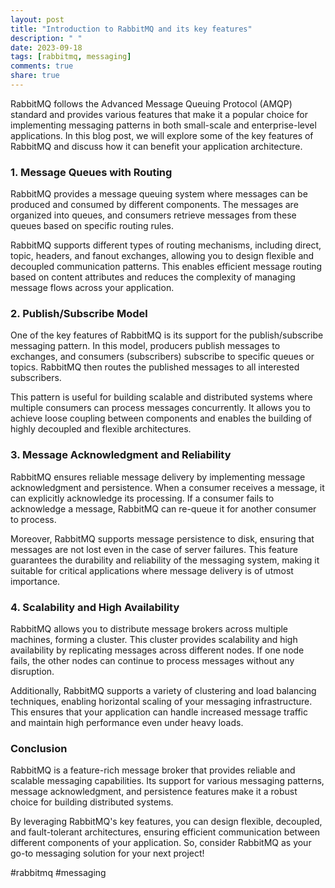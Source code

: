 ```yaml
---
layout: post
title: "Introduction to RabbitMQ and its key features"
description: " "
date: 2023-09-18
tags: [rabbitmq, messaging]
comments: true
share: true
---
```


RabbitMQ follows the Advanced Message Queuing Protocol (AMQP) standard and provides various features that make it a popular choice for implementing messaging patterns in both small-scale and enterprise-level applications. In this blog post, we will explore some of the key features of RabbitMQ and discuss how it can benefit your application architecture.

### 1. Message Queues with Routing

RabbitMQ provides a message queuing system where messages can be produced and consumed by different components. The messages are organized into queues, and consumers retrieve messages from these queues based on specific routing rules.

RabbitMQ supports different types of routing mechanisms, including direct, topic, headers, and fanout exchanges, allowing you to design flexible and decoupled communication patterns. This enables efficient message routing based on content attributes and reduces the complexity of managing message flows across your application.

### 2. Publish/Subscribe Model

One of the key features of RabbitMQ is its support for the publish/subscribe messaging pattern. In this model, producers publish messages to exchanges, and consumers (subscribers) subscribe to specific queues or topics. RabbitMQ then routes the published messages to all interested subscribers.

This pattern is useful for building scalable and distributed systems where multiple consumers can process messages concurrently. It allows you to achieve loose coupling between components and enables the building of highly decoupled and flexible architectures.

### 3. Message Acknowledgment and Reliability

RabbitMQ ensures reliable message delivery by implementing message acknowledgment and persistence. When a consumer receives a message, it can explicitly acknowledge its processing. If a consumer fails to acknowledge a message, RabbitMQ can re-queue it for another consumer to process.

Moreover, RabbitMQ supports message persistence to disk, ensuring that messages are not lost even in the case of server failures. This feature guarantees the durability and reliability of the messaging system, making it suitable for critical applications where message delivery is of utmost importance.

### 4. Scalability and High Availability

RabbitMQ allows you to distribute message brokers across multiple machines, forming a cluster. This cluster provides scalability and high availability by replicating messages across different nodes. If one node fails, the other nodes can continue to process messages without any disruption.

Additionally, RabbitMQ supports a variety of clustering and load balancing techniques, enabling horizontal scaling of your messaging infrastructure. This ensures that your application can handle increased message traffic and maintain high performance even under heavy loads.

### Conclusion

RabbitMQ is a feature-rich message broker that provides reliable and scalable messaging capabilities. Its support for various messaging patterns, message acknowledgment, and persistence features make it a robust choice for building distributed systems.

By leveraging RabbitMQ's key features, you can design flexible, decoupled, and fault-tolerant architectures, ensuring efficient communication between different components of your application. So, consider RabbitMQ as your go-to messaging solution for your next project! 

#rabbitmq #messaging